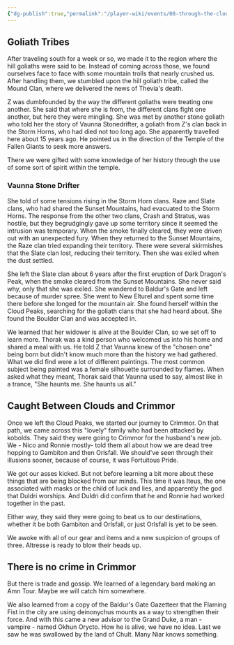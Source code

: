 ```yaml
---
{"dg-publish":true,"permalink":"/player-wiki/events/08-through-the-cloud-peaks/","noteIcon":""}
---
```


## Goliath Tribes

After traveling south for a week or so, we made it to the region where the hill goliaths were said to be. Instead of coming across those, we found ourselves face to face with some mountain trolls that nearly crushed us. After handling them, we stumbled upon the hill goliath tribe, called the Mound Clan, where we delivered the news of Thevia's death.

Z was dumbfounded by the way the different goliaths were treating one another. She said that where she is from, the different clans fight one another, but here they were mingling. She was met by another stone goliath who told her the story of Vaunna Stonedrifter, a goliath from Z's clan back in the Storm Horns, who had died not too long ago. She apparently travelled here about 15 years ago. He pointed us in the direction of the Temple of the Fallen Giants to seek more answers.

There we were gifted with some knowledge of her history through the use of some sort of spirit within the temple.

### Vaunna Stone Drifter
She told of some tensions rising in the Storm Horn clans. Raze and Slate clans, who had shared the Sunset Mountains, had evacuated to the Storm Horns. The response from the other two clans, Crash and Stratus, was hostile, but they begrudgingly gave up some territory since it seemed the intrusion was temporary. When the smoke finally cleared, they were driven out with an unexpected fury. When they returned to the Sunset Mountains, the Raze clan tried expanding their territory. There were several skirmishes that the Slate clan lost, reducing their territory. Then she was exiled when the dust settled.

She left the Slate clan about 6 years after the first eruption of Dark Dragon's Peak, when the smoke cleared from the Sunset Mountains. She never said why, only that she was exiled. She wandered to Baldur's Gate and left because of murder spree. She went to New Elturel and spent some time there before she longed for the mountain air. She found herself within the Cloud Peaks, searching for the goliath clans that she had heard about. She found the Boulder Clan and was accepted in.

We learned that her widower is alive at the Boulder Clan, so we set off to learn more. Thorak was a kind person who welcomed us into his home and shared a meal with us. He told Z that Vaunna knew of the "chosen one" being born but didn't know much more than the history we had gathered. What we did find were a lot of different paintings. The most common subject being painted was a female silhouette surrounded by flames. When asked what they meant, Thorak said that Vaunna used to say, almost like in a trance, "She haunts me. She haunts us all."

## Caught Between Clouds and Crimmor

Once we left the Cloud Peaks, we started our journey to Crimmor. On that path, we came across this "lovely" family who had been attacked by kobolds. They said they were going to Crimmor for the husband's new job. We - Nico and Ronnie mostly- told them all about how we are dead tree hopping to Gambiton and then Orlsfall. We should've seen through their illusions sooner, because of course, it was Fortuitous Pride. 

We got our asses kicked. But not before learning a bit more about these things that are being blocked from our minds. This time it was Iteus, the one associated with masks or the child of luck and lies, and apparently the god that Duldri worships. And Duldri did confirm that he and Ronnie had worked together in the past.

Either way, they said they were going to beat us to our destinations, whether it be both Gambiton and Orlsfall, or just Orlsfall is yet to be seen.

We awoke with all of our gear and items and a new suspicion of groups of three. Altresse is ready to blow their heads up.

## There is no crime in Crimmor

But there is trade and gossip. We learned of a legendary bard making an Amn Tour. Maybe we will catch him somewhere. 

We also learned from a copy of the Baldur's Gate Gazetteer that the Flaming Fist in the city are using deinonychus mounts as a way to strengthen their force. And with this came a new advisor to the Grand Duke, a man - vampire - named Okhun Orycto. How he is alive, we have no idea. Last we saw he was swallowed by the land of Chult. Many Niar knows something. 
